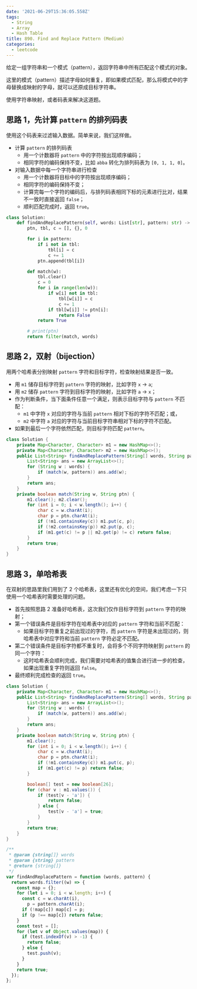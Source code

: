 ```yaml
---
date: '2021-06-29T15:36:05.558Z'
tags:
  - String
  - Array
  - Hash Table
title: 890. Find and Replace Pattern (Medium)
categories:
  - leetcode
---
```


给定一组字符串和一个模式（pattern），返回字符串中所有匹配这个模式的对象。

这里的模式（pattern）描述字母如何重复，即如果模式匹配，那么将模式中的字母替换成映射的字母，就可以还原成目标字符串。

使用字符串映射，或者码表来解决这道题。

<!-- more -->

## 思路 1，先计算 `pattern` 的排列码表

使用这个码表来过滤输入数据。简单来说，我们这样做。

- 计算 `pattern` 的排列码表
  - 用一个计数器将 `pattern` 中的字符按出现顺序编码；
  - 相同字符的编码保持不变，比如 `abba` 转化为排列码表为 `[0, 1, 1, 0]`。
- 对输入数据中每一个字符串进行检查
  - 用一个计数器将目标中的字符按出现顺序编码；
  - 相同字符的编码保持不变；
  - 计算完每一个字符的编码后，与排列码表相同下标的元素进行比对，结果不一致时直接返回 `false`；
  - 顺利匹配完成时，返回 `true`。

```python
class Solution:
    def findAndReplacePattern(self, words: List[str], pattern: str) -> List[str]:
        ptn, tbl, c = [], {}, 0

        for i in pattern:
            if i not in tbl:
                tbl[i] = c
                c += 1
            ptn.append(tbl[i])

        def match(w):
            tbl.clear()
            c = 0
            for i in range(len(w)):
                if w[i] not in tbl:
                    tbl[w[i]] = c
                    c += 1
                if tbl[w[i]] != ptn[i]:
                    return False
            return True

        # print(ptn)
        return filter(match, words)
```

## 思路 2，双射（bijection）

用两个哈希表分别映射 `pattern` 字符和目标字符，检查映射结果是否一致。

- 用 `m1` 储存目标字符到 `pattern` 字符的映射，比如字符 `x` -> `a`;
- 用 `m2` 储存 `pattern` 字符到目标字符的映射，比如字符 `a` -> `x`；
- 作为判断条件，当下面条件任意一个满足，则表示目标字符与 `pattern` 不匹配：
  - `m1` 中字符 `x` 对应的字符与当前 `pattern` 相对下标的字符不匹配；或，
  - `m2` 中字符 `a` 对应的字符与当前目标字符串相对下标的字符不匹配。
- 如果到最后一个字符依然匹配，则目标字符匹配 `pattern`。

```java
class Solution {
    private Map<Character, Character> m1 = new HashMap<>();
    private Map<Character, Character> m2 = new HashMap<>();
    public List<String> findAndReplacePattern(String[] words, String pattern) {
        List<String> ans = new ArrayList<>();
        for (String w : words) {
            if (match(w, pattern)) ans.add(w);
        }
        return ans;
    }
    private boolean match(String w, String ptn) {
        m1.clear(); m2.clear();
        for (int i = 0; i < w.length(); i++) {
            char c = w.charAt(i);
            char p = ptn.charAt(i);
            if (!m1.containsKey(c)) m1.put(c, p);
            if (!m2.containsKey(p)) m2.put(p, c);
            if (m1.get(c) != p || m2.get(p) != c) return false;
        }
        return true;
    }
}
```

## 思路 3，单哈希表

在双射的思路里我们用到了 2 个哈希表，这里还有优化的空间，我们考虑一下只使用一个哈希表时需要处理的问题。

- 首先按照思路 2 准备好哈希表，这次我们仅作目标字符到 `pattern` 字符的映射；
- 第一个错误条件是目标字符在哈希表中对应的 `pattern` 字符和当前不匹配：
  - 如果目标字符重复之前出现过的字符，而 `pattern` 字符是未出现过的，则哈希表中对应字符和当前 `pattern` 字符必定不匹配。
- 第二个错误条件是目标字符都不重复时，会将多个不同字符映射到 `pattern` 的同一个字符：
  - 这时哈希表会顺利完成，我们需要对哈希表的值集合进行进一步的检查，如果出现重复字符则返回 `false`。
- 最终顺利完成检查的返回 `true`。

```java
class Solution {
    private Map<Character, Character> m1 = new HashMap<>();
    public List<String> findAndReplacePattern(String[] words, String pattern) {
        List<String> ans = new ArrayList<>();
        for (String w : words) {
            if (match(w, pattern)) ans.add(w);
        }
        return ans;
    }
    private boolean match(String w, String ptn) {
        m1.clear();
        for (int i = 0; i < w.length(); i++) {
            char c = w.charAt(i);
            char p = ptn.charAt(i);
            if (!m1.containsKey(c)) m1.put(c, p);
            if (m1.get(c) != p) return false;
        }

        boolean[] test = new boolean[26];
        for (char v : m1.values()) {
            if (test[v - 'a']) {
                return false;
            } else {
                test[v - 'a'] = true;
            }
        }
        return true;
    }
}
```

```js
/**
 * @param {string[]} words
 * @param {string} pattern
 * @return {string[]}
 */
var findAndReplacePattern = function (words, pattern) {
  return words.filter((w) => {
    const map = {};
    for (let i = 0; i < w.length; i++) {
      const c = w.charAt(i),
        p = pattern.charAt(i);
      if (!map[c]) map[c] = p;
      if (p !== map[c]) return false;
    }
    const test = [];
    for (let v of Object.values(map)) {
      if (test.indexOf(v) > -1) {
        return false;
      } else {
        test.push(v);
      }
    }
    return true;
  });
};
```
